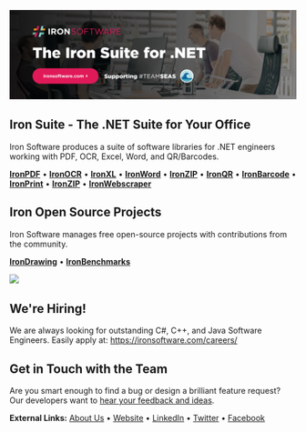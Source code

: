 [![Iron Software GitHub Readme Banner](https://raw.githubusercontent.com/iron-software/.github/main/assets/ironsoftware_banner.png)](https://ironsoftware.com/)

## Iron Suite - The .NET Suite for Your Office

Iron Software produces a suite of software libraries for .NET engineers working with PDF, OCR, Excel, Word, and QR/Barcodes.

[**IronPDF**](https://ironpdf.com/) • [**IronOCR**](https://ironsoftware.com/csharp/ocr/) • [**IronXL**](https://ironsoftware.com/csharp/excel/) • [**IronWord**](https://ironsoftware.com/csharp/word/) • [**IronZIP**](https://ironsoftware.com/csharp/zip/) • [**IronQR**](https://ironsoftware.com/csharp/qr/) • [**IronBarcode**](https://ironsoftware.com/csharp/barcode/) • [**IronPrint**](https://ironsoftware.com/csharp/print/) • [**IronZIP**](https://ironsoftware.com/csharp/zip/) • [**IronWebscraper**](https://ironsoftware.com/csharp/webscraper/)

## Iron Open Source Projects

Iron Software manages free open-source projects with contributions from the community.

[**IronDrawing**](https://github.com/iron-software/IronSoftware.Drawing.Common) • [**IronBenchmarks**](https://github.com/iron-software/IronBenchmarks)

<a href="https://github.com/iron-software/IronSoftware.Drawing.Common"><img src="https://img.shields.io/badge/%E2%80%8EOpen%20Source-%20%E2%9C%93-107C10?logo=opensourceinitiative&style=flat-square"></a>

## We're Hiring!
We are always looking for outstanding C#, C++, and Java Software Engineers. Easily apply at: https://ironsoftware.com/careers/

## Get in Touch with the Team
Are you smart enough to find a bug or design a brilliant feature request? Our developers want to [hear your feedback and ideas](https://ironsoftware.com/contact-us/#helpscout-support).

**External Links:** [About Us](https://ironsoftware.com/about-us/) • [Website](https://ironsoftware.com/) • [LinkedIn](https://www.linkedin.com/company/ironsoftware/) • [Twitter](https://twitter.com/ironsoftwaredev) • [Facebook](https://www.facebook.com/teamironsoftware/)
